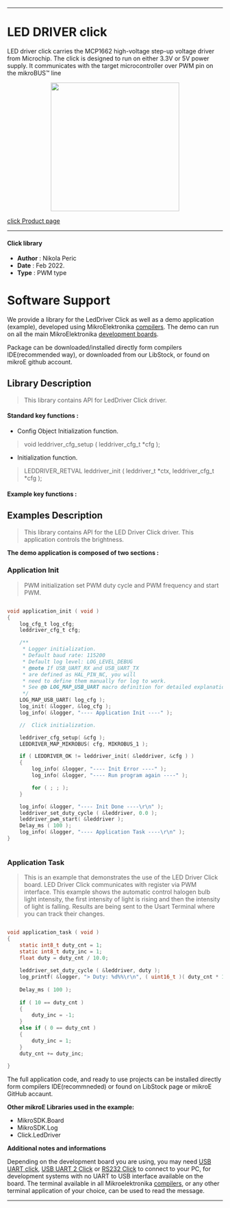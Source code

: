 
---
# LED DRIVER click

LED driver click carries the MCP1662 high-voltage step-up voltage driver from Microchip. The click is designed to run on either 3.3V or 5V power supply. It communicates with the target microcontroller over PWM pin on the mikroBUS™ line

<p align="center">
  <img src="https://download.mikroe.com/images/click_for_ide/leddriver_click.png" height=300px>
</p>

[click Product page](https://www.mikroe.com/led-driver-click)

---


#### Click library 

- **Author**        : Nikola Peric
- **Date**          : Feb 2022.
- **Type**          : PWM type


# Software Support

We provide a library for the LedDriver Click 
as well as a demo application (example), developed using MikroElektronika 
[compilers](https://shop.mikroe.com/compilers). 
The demo can run on all the main MikroElektronika [development boards](https://shop.mikroe.com/development-boards).

Package can be downloaded/installed directly form compilers IDE(recommended way), or downloaded from our LibStock, or found on mikroE github account. 

## Library Description

> This library contains API for LedDriver Click driver.

#### Standard key functions :

- Config Object Initialization function.
> void leddriver_cfg_setup ( leddriver_cfg_t *cfg ); 
 
- Initialization function.
> LEDDRIVER_RETVAL leddriver_init ( leddriver_t *ctx, leddriver_cfg_t *cfg );


#### Example key functions :

## Examples Description

>  This library contains API for the LED Driver Click driver.
>  This application controls the brightness. 

**The demo application is composed of two sections :**

### Application Init 

> PWM initialization set PWM duty cycle and PWM frequency and start PWM.

```c

void application_init ( void )
{
    log_cfg_t log_cfg;
    leddriver_cfg_t cfg;

    /** 
     * Logger initialization.
     * Default baud rate: 115200
     * Default log level: LOG_LEVEL_DEBUG
     * @note If USB_UART_RX and USB_UART_TX 
     * are defined as HAL_PIN_NC, you will 
     * need to define them manually for log to work. 
     * See @b LOG_MAP_USB_UART macro definition for detailed explanation.
     */
    LOG_MAP_USB_UART( log_cfg );
    log_init( &logger, &log_cfg );
    log_info( &logger, "---- Application Init ----" );

    //  Click initialization.

    leddriver_cfg_setup( &cfg );
    LEDDRIVER_MAP_MIKROBUS( cfg, MIKROBUS_1 );

    if ( LEDDRIVER_OK != leddriver_init( &leddriver, &cfg ) )
    {
        log_info( &logger, "---- Init Error ----" );
        log_info( &logger, "---- Run program again ----" );

        for ( ; ; );
    }

    log_info( &logger, "---- Init Done ----\r\n" );
    leddriver_set_duty_cycle ( &leddriver, 0.0 );
    leddriver_pwm_start( &leddriver );
    Delay_ms ( 100 );
    log_info( &logger, "---- Application Task ----\r\n" );
}
  
```

### Application Task

> This is an example that demonstrates the use of the LED Driver Click board.
> LED Driver Click communicates with register via PWM interface.
> This example shows the automatic control halogen bulb light intensity,
> the first intensity of light is rising and then the intensity of light is falling.
> Results are being sent to the Usart Terminal where you can track their changes.

```c

void application_task ( void ) 
{
    static int8_t duty_cnt = 1;
    static int8_t duty_inc = 1;
    float duty = duty_cnt / 10.0;
    
    leddriver_set_duty_cycle ( &leddriver, duty );
    log_printf( &logger, "> Duty: %d%%\r\n", ( uint16_t )( duty_cnt * 10 ) );
    
    Delay_ms ( 100 );
    
    if ( 10 == duty_cnt ) 
    {
        duty_inc = -1;
    }
    else if ( 0 == duty_cnt ) 
    {
        duty_inc = 1;
    }
    duty_cnt += duty_inc;
    
}  

```


The full application code, and ready to use projects can be  installed directly form compilers IDE(recommneded) or found on LibStock page or mikroE GitHub accaunt.

**Other mikroE Libraries used in the example:** 

- MikroSDK.Board
- MikroSDK.Log
- Click.LedDriver

**Additional notes and informations**

Depending on the development board you are using, you may need 
[USB UART click](https://shop.mikroe.com/usb-uart-click), 
[USB UART 2 Click](https://shop.mikroe.com/usb-uart-2-click) or 
[RS232 Click](https://shop.mikroe.com/rs232-click) to connect to your PC, for 
development systems with no UART to USB interface available on the board. The 
terminal available in all Mikroelektronika 
[compilers](https://shop.mikroe.com/compilers), or any other terminal application 
of your choice, can be used to read the message.



---
